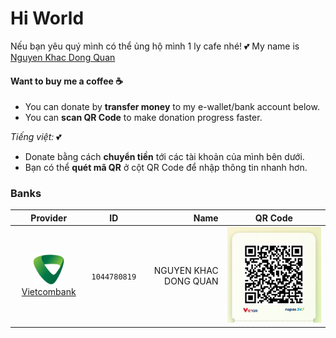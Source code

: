# Hi World

Nếu bạn yêu quý mình có thể ủng hộ mình 1 ly cafe nhé! 💕
My name is [Nguyen Khac Dong Quan](https://github.com/tmdkhac12)

#### Want to buy me a coffee ☕

- You can donate by **transfer money** to my e-wallet/bank account below.
- You can **scan QR Code** to make donation progress faster.

*Tiếng việt:* 💕

- Donate bằng cách **chuyển tiền** tới các tài khoản của mình bên dưới.
- Bạn có thể **quét mã QR** ở cột QR Code để nhập thông tin nhanh hơn.

### Banks

| Provider | ID | Name | QR Code |
|:-----:|:------------:|---:|:---------:|
| <a style="display:block" target="_blank" href="https://www.vietcombank.com.vn"><img src="./assets/logo/vcb.png" alt="drawing" width="50"/>Vietcombank<br/></a> | `1044780819` | NGUYEN KHAC DONG QUAN | <img src="./assets/vietcombank.jpeg" width="300" /> |
